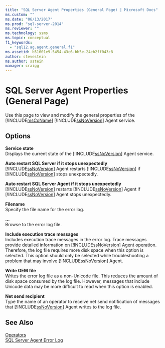 ```yaml
---
title: "SQL Server Agent Properties (General Page) | Microsoft Docs"
ms.custom: ""
ms.date: "06/13/2017"
ms.prod: "sql-server-2014"
ms.reviewer: ""
ms.technology: ssms
ms.topic: conceptual
f1_keywords: 
  - "sql12.ag.agent.general.f1"
ms.assetid: b51601e9-5454-43c6-bb5e-24eb2ff043c8
author: stevestein
ms.author: sstein
manager: craigg
---
```

# SQL Server Agent Properties (General Page)
  Use this page to view and modify the general properties of the [!INCLUDE[msCoName](../../includes/msconame-md.md)] [!INCLUDE[ssNoVersion](../../includes/ssnoversion-md.md)] Agent service.  
  
## Options  
 **Service state**  
 Displays the current state of the [!INCLUDE[ssNoVersion](../../includes/ssnoversion-md.md)] Agent service.  
  
 **Auto restart SQL Server if it stops unexpectedly**  
 [!INCLUDE[ssNoVersion](../../includes/ssnoversion-md.md)] Agent restarts [!INCLUDE[ssNoVersion](../../includes/ssnoversion-md.md)] if [!INCLUDE[ssNoVersion](../../includes/ssnoversion-md.md)] stops unexpectedly.  
  
 **Auto restart SQL Server Agent if it stops unexpectedly**  
 [!INCLUDE[ssNoVersion](../../includes/ssnoversion-md.md)] restarts [!INCLUDE[ssNoVersion](../../includes/ssnoversion-md.md)] Agent if [!INCLUDE[ssNoVersion](../../includes/ssnoversion-md.md)] Agent stops unexpectedly.  
  
 **Filename**  
 Specify the file name for the error log.  
  
 **...**  
 Browse to the error log file.  
  
 **Include execution trace messages**  
 Includes execution trace messages in the error log. Trace messages provide detailed information on [!INCLUDE[ssNoVersion](../../includes/ssnoversion-md.md)] Agent operation. Therefore, the log file requires more disk space when this option is selected. This option should only be selected while troubleshooting a problem that may involve [!INCLUDE[ssNoVersion](../../includes/ssnoversion-md.md)] Agent.  
  
 **Write OEM file**  
 Writes the error log file as a non-Unicode file. This reduces the amount of disk space consumed by the log file. However, messages that include Unicode data may be more difficult to read when this option is enabled.  
  
 **Net send recipient**  
 Type the name of an operator to receive net send notification of messages that [!INCLUDE[ssNoVersion](../../includes/ssnoversion-md.md)] Agent writes to the log file.  
  
## See Also  
 [Operators](operators.md)   
 [SQL Server Agent Error Log](sql-server-agent-error-log.md)  
  
  
